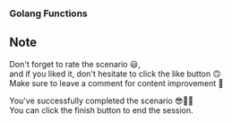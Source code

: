 ###  Golang Functions

## Note

Don't forget to rate the scenario 😃, <br />
and if you liked it, don't hesitate to click the like button 🙃 <br />
Make sure to leave a comment for content improvement 🙏 <br />

You've successfully completed the scenario 😎👏🏻 <br />
You can click the finish button to end the session.